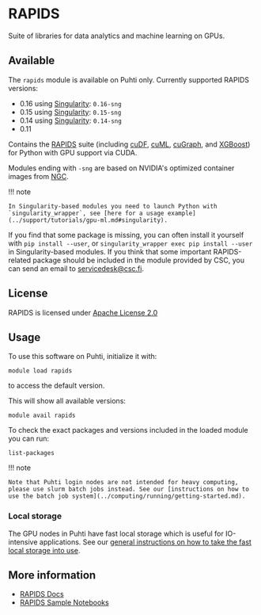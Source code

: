 # RAPIDS

Suite of libraries for data analytics and machine learning on GPUs.

## Available

The `rapids` module is available on Puhti only.  Currently supported RAPIDS versions:

- 0.16 using [Singularity](../support/tutorials/gpu-ml.md#singularity): `0.16-sng`
- 0.15 using [Singularity](../support/tutorials/gpu-ml.md#singularity): `0.15-sng`
- 0.14 using [Singularity](../support/tutorials/gpu-ml.md#singularity): `0.14-sng`
- 0.11

Contains the [RAPIDS](https://rapids.ai/) suite (including [cuDF](https://github.com/rapidsai/cudf), [cuML](https://github.com/rapidsai/cuml), [cuGraph](https://github.com/rapidsai/cugraph), and [XGBoost](https://rapids.ai/xgboost.html)) for Python with GPU support via CUDA.

Modules ending with `-sng` are based on NVIDIA's optimized container
images from
[NGC](https://ngc.nvidia.com/catalog/containers/nvidia:rapidsai:rapidsai).

!!! note 

    In Singularity-based modules you need to launch Python with `singularity_wrapper`, see [here for a usage example](../support/tutorials/gpu-ml.md#singularity).

If you find that some package is missing, you can often install it yourself with `pip install --user`, or `singularity_wrapper exec pip install --user` in Singularity-based modules. If you think that some important RAPIDS-related package should be included in the module provided by CSC, you can send an email to <servicedesk@csc.fi>.

## License

RAPIDS is licensed under [Apache License 2.0](https://rapids.ai/community.html)

## Usage

To use this software on Puhti, initialize it with:

```text
module load rapids
```

to access the default version.

This will show all available versions:

```text
module avail rapids
```

To check the exact packages and versions included in the loaded module you can run:

```text
list-packages
```

!!! note 

    Note that Puhti login nodes are not intended for heavy computing, please use slurm batch jobs instead. See our [instructions on how to use the batch job system](../computing/running/getting-started.md).

### Local storage

The GPU nodes in Puhti have fast local storage which is useful for IO-intensive applications.  See our [general instructions on how to take the fast local storage into use](../computing/running/creating-job-scripts-puhti.md#local-storage).

## More information

- [RAPIDS Docs](https://docs.rapids.ai/)
- [RAPIDS Sample Notebooks](https://github.com/rapidsai/notebooks)
